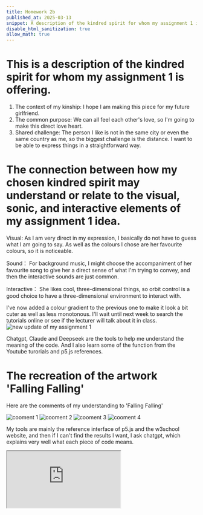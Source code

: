 ```yaml
---
title: Homework 2b
published_at: 2025-03-13
snippet: A description of the kindred spirit for whom my assignment 1 is offering. And expand on my discussions from homework 2a. Then consider the recreation of 'Falling Falling'.
disable_html_sanitization: true
allow_math: true
---
```


# This is a description of the kindred spirit for whom my assignment 1 is offering.

1. The context of my kinship: I hope I am making this piece for my future girlfriend.
2. The common purpose: We can all feel each other's love, so I'm going to make this direct love heart.
3. Shared challenge: The person I like is not in the same city or even the same country as me, so the biggest challenge is the distance. I want to be able to express things in a straightforward way.

# The connection between how my chosen kindred spirit may understand or relate to the visual, sonic, and interactive elements of my assignment 1 idea.

Visual: As I am very direct in my expression, I basically do not have to guess what I am going to say. As well as the colours I chose are her favourite colours, so it is noticeable.

Sound： For background music, I might choose the accompaniment of her favourite song to give her a direct sense of what I'm trying to convey, and then the interactive sounds are just common.

Interactive： She likes cool, three-dimensional things, so orbit control is a good choice to have a three-dimensional environment to interact with.

I've now added a colour gradient to the previous one to make it look a bit cuter as well as less monotonous. I'll wait until next week to search the tutorials online or see if the lecturer will talk about it in class.
![new update of my assignment 1](/w02s2/attempt_2.png)

Chatgpt, Claude and Deepseek are the tools to help me understand the meaning of the code. And I also learn some of the function from the Youtube turorials and p5.js references.

# The recreation of the artwork 'Falling Falling'

Here are the comments of my understanding to 'Falling Falling'

![cooment 1](/w02s2/1.png)
![cooment 2](/w02s2/2.png)
![cooment 3](/w02s2/3.png)
![cooment 4](/w02s2/4.png)

My tools are mainly the reference interface of p5.js and the w3school website, and then if I can't find the results I want, I ask chatgpt, which explains very well what each piece of code means.

<iframe id="recreation of falling" src="https://editor.p5js.org/jinhuiliang01/sketches/_vY2a2sWm"></iframe>

<script type="module">

    const iframe  = document.getElementById (`recreation of falling`)
    iframe.width  = iframe.parentNode.scrollWidth
    iframe.height = iframe.width * 9 / 16 + 42

</script>
